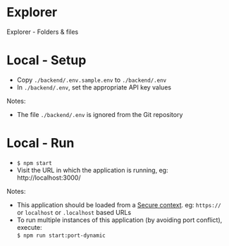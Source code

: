 # Explorer
Explorer - Folders & files

# Local - Setup
* Copy `./backend/.env.sample.env` to `./backend/.env`
* In `./backend/.env`, set the appropriate API key values

Notes:
* The file `./backend/.env` is ignored from the Git repository

# Local - Run
* `$ npm start`
* Visit the URL in which the application is running, eg: http://localhost:3000/

Notes:
* This application should be loaded from a [Secure context](https://developer.mozilla.org/en-US/docs/Web/Security/Secure_Contexts). eg: `https://` or `localhost` or `.localhost` based URLs
* To run multiple instances of this application (by avoiding port conflict), execute:  
  `$ npm run start:port-dynamic`
